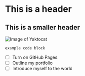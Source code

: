 # This is a header
## This is a smaller header

![Image of Yaktocat](https://octodex.github.com/images/yaktocat.png)

```
example code block
```

- [ ] Turn on GitHub Pages
- [ ] Outline my portfolio
- [ ] Introduce myself to the world
